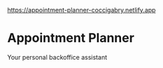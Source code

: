 https://appointment-planner-coccigabry.netlify.app
# Appointment Planner
Your personal backoffice assistant
